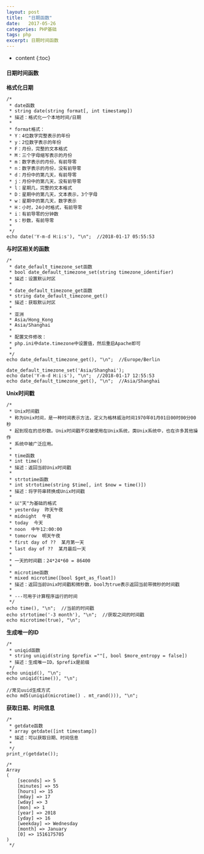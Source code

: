 ```yaml
---
layout: post
title:  "日期函数"
date:   2017-05-26
categories: PHP基础
tags: php
excerpt: 日期时间函数
---
```


* content
{:toc}
#### 日期时间函数

**格式化日期**

    /*
     * date函数
     * string date(string format[, int timestamp])
     * 描述：格式化一个本地时间/日期
     *
     * format格式：
     * Y：4位数字完整表示的年份
     * y：2位数字表示的年份
     * F：月份，完整的文本格式
     * M：三个字母缩写表示的月份
     * m：数字表示的月份，有前导零
     * n：数字表示的月份，没有前导零
     * d：月份中的第几天，有前导零
     * j：月份中的第几天，没有前导零
     * l：星期几，完整的文本格式
     * D：星期中的第几天，文本表示，3个字母
     * w：星期中的第几天，数字表示
     * H：小时，24小时格式，有前导零
     * i：有前导零的分钟数
     * s：秒数，有前导零
     *
     */
    echo date('Y-m-d H:i:s'), "\n";  //2018-01-17 05:55:53

**与时区相关的函数**

    /*
     * date_default_timezone_set函数
     * bool date_default_timezone_set(string timezone_identifier)
     * 描述：设置默认时区
     *
     * date_default_timezone_get函数
     * string date_default_timezone_get()
     * 描述：获取默认时区
     *
     * 亚洲
     * Asia/Hong_Kong
     * Asia/Shanghai
     *
     * 配置文件修改：
     * php.ini中date.timezone中设置值，然后重启Apache即可
     *
     */
    echo date_default_timezone_get(), "\n";  //Europe/Berlin
    
    date_default_timezone_set('Asia/Shanghai');
    echo date('Y-m-d H:i:s'), "\n";  //2018-01-17 12:55:53
    echo date_default_timezone_get(), "\n";  //Asia/Shanghai

**Unix时间戳**

    /*
     * Unix时间戳
     * 称为Unix时间，是一种时间表示方法，定义为格林威治时间1970年01月01日00时00分00秒
     * 起到现在的总秒数。Unix时间戳不仅被使用在Unix系统，类Unix系统中，也在许多其他操作
     * 系统中被广泛应用。
     *
     * time函数
     * int time()
     * 描述：返回当前Unix时间戳
     *
     * strtotime函数
     * int strtotime(string $time[, int $now = time()])
     * 描述：将字符串转换成Unix时间戳
     *
     * 以"天"为基础的格式
     * yesterday  昨天午夜
     * midnight  午夜
     * today  今天
     * noon  中午12:00:00
     * tomorrow  明天午夜
     * first day of ??  某月第一天
     * last day of ??  某月最后一天
     *
     * 一天的时间戳：24*24*60 = 86400
     *
     * microtime函数
     * mixed microtime([bool $get_as_float])
     * 描述：返回当前Unix时间戳和微秒数，bool为true表示返回当前带微秒的时间戳
     *
     * ---可用于计算程序运行的时间
     */
    echo time(), "\n";  //当前的时间戳
    echo strtotime('-3 month'), "\n";  //获取之间的时间戳
    echo microtime(true), "\n";

**生成唯一的ID**

    /*
     * uniqid函数
     * string uniqid(string $prefix =""[, bool $more_entropy = false])
     * 描述：生成唯一ID，$prefix是前缀
     */
    echo uniqid(), "\n";
    echo uniqid(time()), "\n";
    
    //常见uuid生成方式
    echo md5(uniqid(microtime() . mt_rand())), "\n";

**获取日期、时间信息**

    /*
     * getdate函数
     * array getdate([int timestamp])
     * 描述：可以获取日期、时间信息
     *
     */
    print_r(getdate());
    
    /*
    Array
    (
        [seconds] => 5
        [minutes] => 55
        [hours] => 15
        [mday] => 17
        [wday] => 3
        [mon] => 1
        [year] => 2018
        [yday] => 16
        [weekday] => Wednesday
        [month] => January
        [0] => 1516175705
    )
     */


